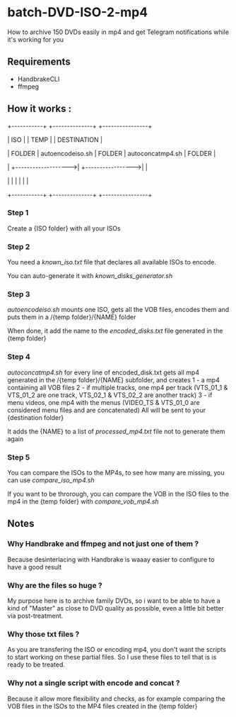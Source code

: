 # batch-DVD-ISO-2-mp4
How to archive 150 DVDs easily in mp4 and get Telegram notifications while it's working for you

## Requirements
- HandbrakeCLI
- ffmpeg

## How it works :

+-----------+                    +--------------+                  +----------------+

|    ISO    |                    |     TEMP     |                  |   DESTINATION  |

|   FOLDER  |  autoencodeiso.sh  |    FOLDER    | autoconcatmp4.sh |     FOLDER     |

|           +------------------->|              +----------------->|                |

|           |                    |              |                  |                |

+-----------+                    +--------------+                  +----------------+



### Step 1

Create a {ISO folder} with all your ISOs

### Step 2

You need a *known_iso.txt* file that declares all available ISOs to encode.

You can auto-generate it with *known_disks_generator.sh*

### Step 3 

*autoencodeiso.sh* mounts one ISO, gets all the VOB files, encodes them and puts them in a /{temp folder}/{NAME} folder

When done, it add the name to the *encoded_disks.txt* file generated in the {temp folder}

### Step 4 

*autoconcatmp4.sh* for every line of encoded_disk.txt gets all mp4 generated in the /{temp folder}/{NAME} subfolder, and creates 
1 - a mp4 containing all VOB files
2 - if multiple tracks, one mp4 per track (VTS_01_1 & VTS_01_2 are one track, VTS_02_1 & VTS_02_2 are another track)
3 - if menu videos, one mp4 with the menus (VIDEO_TS & VTS_01_0 are considered menu files and are concatenated)
All will be sent to your {destination folder}

It adds the {NAME} to a list of *processed_mp4.txt* file not to generate them again

### Step 5 

You can compare the ISOs to the MP4s, to see how many are missing, you can use *compare_iso_mp4.sh*

If you want to be throrough, you can compare the VOB in the ISO files to the mp4 in the {temp folder} with *compare_vob_mp4.sh*

## Notes

### Why Handbrake and ffmpeg and not just one of them ?
Because desinterlacing with Handbrake is waaay easier to configure to have a good result

### Why are the files so huge ?
My purpose here is to archive family DVDs, so i want to be able to have a kind of "Master" as close to DVD quality as possible, even a little bit better via post-treatment.

### Why those txt files ?
As you are transfering the ISO or encoding mp4, you don't want the scripts to start working on these partial files. So I use these files to tell that is is ready to be treated.

### Why not a single script with encode and concat ?
Because it allow more flexibility and checks, as for example comparing the VOB files in the ISOs to the MP4 files created in the {temp folder}
